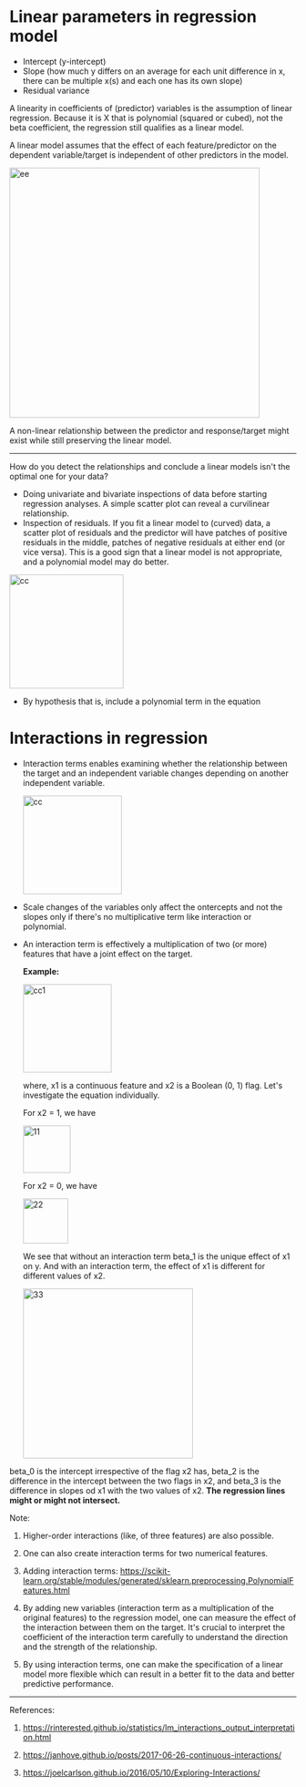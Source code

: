 # Linear parameters in regression model

- Intercept (y-intercept)
- Slope (how much y differs on an average for each unit difference in x, there can be multiple x(s) and each one has its own slope)
- Residual variance

A linearity in coefficients of (predictor) variables is the assumption of linear regression. Because it is X that is polynomial (squared or cubed), not the beta coefficient, the regression still qualifies as a linear model. 

A linear model assumes that the effect of each feature/predictor on the dependent variable/target is independent of other predictors in the model. 

<img width="439" alt="ee" src="https://github.com/user-attachments/assets/f6929675-01a4-4649-96a5-dda37ca6b2da" />


A non-linear relationship between the predictor and response/target might exist while still preserving the linear model. 

----

How do you detect the relationships and conclude a linear models isn't the optimal one for your data?

- Doing univariate and bivariate inspections of data before starting regression analyses. A simple scatter plot can reveal a curvilinear relationship.
- Inspection of residuals.  If you fit a linear model to (curved) data, a scatter plot of residuals and the predictor will have patches of positive residuals in the middle, patches of negative residuals at either end (or vice versa).  This is a good sign that a linear model is not appropriate, and a polynomial model may do better.

<img width="200" alt="cc" src="https://github.com/user-attachments/assets/5ff78351-e466-4763-9a45-9060b20d7a4a" />

  
- By hypothesis that is, include a polynomial term in the equation

# Interactions in regression

- Interaction terms enables examining whether the relationship between the target and an independent variable changes depending on another independent variable.

  <img width="173" alt="cc" src="https://github.com/user-attachments/assets/1cf81cc9-b6b9-407e-a29b-3a360e8516d3" />


- Scale changes of the variables only affect the ontercepts and not the slopes only if there's no multiplicative term like interaction or polynomial.

- An interaction term is effectively a multiplication of two (or more) features that have a joint effect on the target.

  **Example:**

  <img width="155" alt="cc1" src="https://github.com/user-attachments/assets/ae569e5b-8274-48fa-aae8-38652663a226" />

  where, x1 is a continuous feature and x2 is a Boolean (0, 1) flag. Let's investigate the equation individually.

  For x2 = 1, we have

  <img width="83" alt="11" src="https://github.com/user-attachments/assets/87558bfa-ee7e-4889-ab34-ee505dd005d9" />

  For x2 = 0, we have

  
  <img width="79" alt="22" src="https://github.com/user-attachments/assets/20b27523-dbf0-45a7-ac01-5918afc24cd8" />


  We see that without an interaction term beta_1 is the unique effect of x1 on y. And with an interaction term, the effect of x1 is different for different values of x2.

   <img width="298" alt="33" src="https://github.com/user-attachments/assets/5c0799bf-ea4b-49a9-bad1-d73a7a88bba4" />

beta_0 is the intercept irrespective of the flag x2 has, beta_2 is the difference in the intercept between the two flags in x2, and beta_3 is the difference in slopes od x1 with the two values of x2. **The regression lines might or might not intersect.**

Note:

1. Higher-order interactions (like, of three features) are also possible.

2. One can also create interaction terms for two numerical features.

3. Adding interaction terms: https://scikit-learn.org/stable/modules/generated/sklearn.preprocessing.PolynomialFeatures.html

4. By adding new variables (interaction term as a multiplication of the original features) to the regression model, one can measure the effect of the interaction between them on the target. It's crucial to interpret the coefficient of the interaction term carefully to understand the direction and the strength of the relationship.

5. By using interaction terms, one can make the specification of a linear model more flexible which can result in a better fit to the data and better predictive performance.
   
----------

References:

1. https://rinterested.github.io/statistics/lm_interactions_output_interpretation.html

2. https://janhove.github.io/posts/2017-06-26-continuous-interactions/

3. https://joelcarlson.github.io/2016/05/10/Exploring-Interactions/

   
   
   
